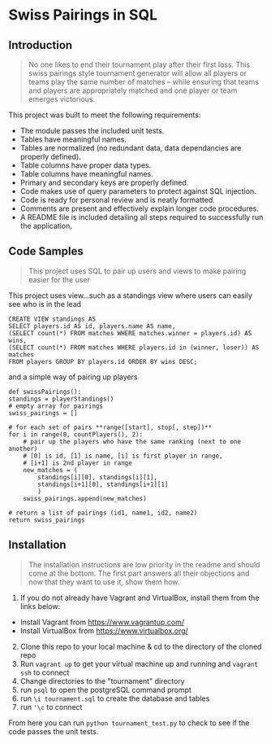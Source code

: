 # Swiss Pairings in SQL

## Introduction

> No one likes to end their tournament play after their first loss. This swiss pairings style tournament generator will allow all players or teams play the same number of matches – while ensuring that teams and players are appropriately matched and one player or team emerges victorious. 

This project was built to meet the following requirements:
- The module passes the included unit tests.
- Tables have meaningful names.
- Tables are normalized (no redundant data, data dependancies are properly defined).
- Table columns have proper data types.
- Table columns have meaningful names.
- Primary and secondary keys are properly defined.
- Code makes use of query parameters to protect against SQL injection.
- Code is ready for personal review and is neatly formatted.
- Comments are present and effectively explain longer code procedures.
- A README file is included detailing all steps required to successfully run the application.

## Code Samples

> This project uses SQL to pair up users and views to make pairing easier for the user

This project uses view...such as a standings view where users can easily see who is in the lead

    CREATE VIEW standings AS
    SELECT players.id AS id, players.name AS name,
    (SELECT count(*) FROM matches WHERE matches.winner = players.id) AS wins,
    (SELECT count(*) FROM matches WHERE players.id in (winner, loser)) AS matches
    FROM players GROUP BY players.id ORDER BY wins DESC;

and a simple way of pairing up players 

    def swissPairings():    
    standings = playerStandings()
    # empty array for pairings
    swiss_pairings = []

    # for each set of pairs **range([start], stop[, step])**
    for i in range(0, countPlayers(), 2):
        # pair up the players who have the same ranking (next to one another)
        # [0] is id, [1] is name, [i] is first player in range,
        # [i+1] is 2nd player in range
        new_matches = (
            standings[i][0], standings[i][1],
            standings[i+1][0], standings[i+1][1]
            )
        swiss_pairings.append(new_matches)

    # return a list of pairings (id1, name1, id2, name2)
    return swiss_pairings

## Installation

> The installation instructions are low priority in the readme and should come at the bottom. The first part answers all their objections and now that they want to use it, show them how.

1. If you do not already have Vagrant and VirtualBox, install them from the links below:
  * Install Vagrant from https://www.vagrantup.com/
  * Install VirtualBox from https://www.virtualbox.org/
2. Clone this repo to your local machine & cd to  the directory of the cloned repo
3. Run `vagrant up` to get your virtual machine up and running and `vagrant ssh` to connect
4. Change directories to the "tournament" directory
5. run `psql` to open the postgreSQL command prompt
6. run `\i tournament.sql` to create the database and tables
7. run `'\c` to connect

From here you can run `python tournament_test.py` to check to see if the code passes the unit tests. 
